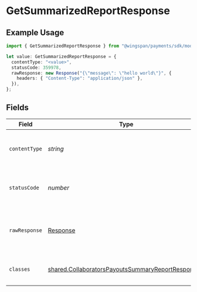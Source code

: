 # GetSummarizedReportResponse

## Example Usage

```typescript
import { GetSummarizedReportResponse } from "@wingspan/payments/sdk/models/operations";

let value: GetSummarizedReportResponse = {
  contentType: "<value>",
  statusCode: 359978,
  rawResponse: new Response("{\"message\": \"hello world\"}", {
    headers: { "Content-Type": "application/json" },
  }),
};
```

## Fields

| Field                                                                                                                         | Type                                                                                                                          | Required                                                                                                                      | Description                                                                                                                   |
| ----------------------------------------------------------------------------------------------------------------------------- | ----------------------------------------------------------------------------------------------------------------------------- | ----------------------------------------------------------------------------------------------------------------------------- | ----------------------------------------------------------------------------------------------------------------------------- |
| `contentType`                                                                                                                 | *string*                                                                                                                      | :heavy_check_mark:                                                                                                            | HTTP response content type for this operation                                                                                 |
| `statusCode`                                                                                                                  | *number*                                                                                                                      | :heavy_check_mark:                                                                                                            | HTTP response status code for this operation                                                                                  |
| `rawResponse`                                                                                                                 | [Response](https://developer.mozilla.org/en-US/docs/Web/API/Response)                                                         | :heavy_check_mark:                                                                                                            | Raw HTTP response; suitable for custom response parsing                                                                       |
| `classes`                                                                                                                     | [shared.CollaboratorsPayoutsSummaryReportResponse](../../../sdk/models/shared/collaboratorspayoutssummaryreportresponse.md)[] | :heavy_minus_sign:                                                                                                            | Collaborators payouts summary report                                                                                          |